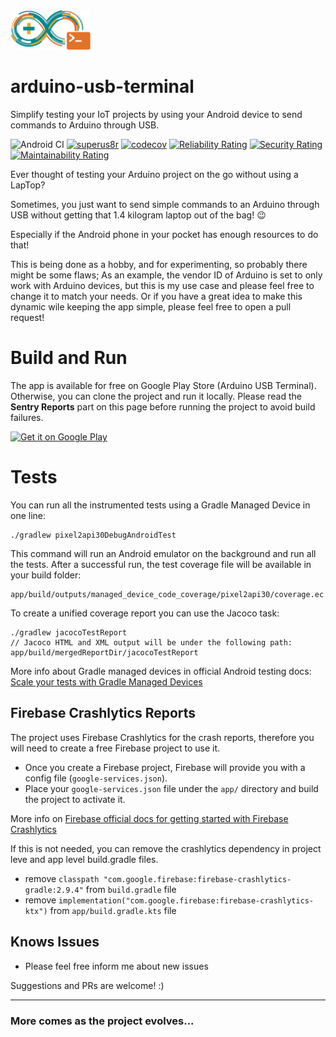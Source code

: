 <img src=".github/images/logo.png" width="128">

# arduino-usb-terminal 
Simplify testing your IoT projects by using your Android device to send commands to Arduino through USB.

![Android CI](https://github.com/k4biri/arduino-usb-terminal/workflows/Android%20CI/badge.svg)
[![superus8r](https://circleci.com/gh/superus8r/arduino-usb-terminal.svg?style=shield)](https://circleci.com/gh/superus8r/arduino-usb-terminal)
[![codecov](https://codecov.io/gh/superus8r/arduino-usb-terminal/branch/develop/graph/badge.svg?token=RYIUU345QG)](https://codecov.io/gh/superus8r/arduino-usb-terminal)
[![Reliability Rating](https://sonarcloud.io/api/project_badges/measure?project=superus8r_arduino-usb-terminal&metric=reliability_rating)](https://sonarcloud.io/summary/new_code?id=superus8r_arduino-usb-terminal)
[![Security Rating](https://sonarcloud.io/api/project_badges/measure?project=superus8r_arduino-usb-terminal&metric=security_rating)](https://sonarcloud.io/summary/new_code?id=superus8r_arduino-usb-terminal)
[![Maintainability Rating](https://sonarcloud.io/api/project_badges/measure?project=superus8r_arduino-usb-terminal&metric=sqale_rating)](https://sonarcloud.io/summary/new_code?id=superus8r_arduino-usb-terminal)

 Ever thought of testing your Arduino project on the go without using a LapTop?

 Sometimes, you just want to send simple commands to an Arduino through USB without getting that 1.4 kilogram laptop out of the bag! 😉
 
 Especially if the Android phone in your pocket has enough resources to do that!
 
 This is being done as a hobby, and for experimenting, so probably there might be some flaws; As an example, the vendor ID of Arduino is set to only work with Arduino devices, but this is my use case and please feel free to change it to match your needs. Or if you have a great idea to make this dynamic wile keeping the app simple, please feel free to open a pull request!
 
 # Build and Run
 The app is available for free on Google Play Store (Arduino USB Terminal).
 Otherwise, you can clone the project and run it locally.
 Please read the **Sentry Reports** part on this page before running the project to avoid build failures. 

  <a href='https://play.google.com/store/apps/details?id=org.kabiri.android.usbterminal&pcampaignid=pcampaignidMKT-Other-global-all-co-prtnr-py-PartBadge-Mar2515-1'><img alt='Get it on Google Play' src='https://play.google.com/intl/en_us/badges/static/images/badges/en_badge_web_generic.png' width="128"/></a>


 # Tests
 You can run all the instrumented tests using a Gradle Managed Device in one line:
```
./gradlew pixel2api30DebugAndroidTest
```
This command will run an Android emulator on the background and run all the tests.
After a successful run, the test coverage file will be available in your build folder:
```
app/build/outputs/managed_device_code_coverage/pixel2api30/coverage.ec
```
To create a unified coverage report you can use the Jacoco task:
```
./gradlew jacocoTestReport
// Jacoco HTML and XML output will be under the following path:
app/build/mergedReportDir/jacocoTestReport
```
More info about Gradle managed devices in official Android testing docs: [Scale your tests with Gradle Managed Devices](https://developer.android.com/studio/test/gradle-managed-devices)


 
 ## Firebase Crashlytics Reports
 The project uses Firebase Crashlytics for the crash reports, therefore you will need to create a free Firebase project to use it.
 - Once you create a Firebase project, Firebase will provide you with a config file (`google-services.json`).
 - Place your `google-services.json` file under the `app/` directory and build the project to activate it.
 
 More info on [Firebase official docs for getting started with Firebase Crashlytics](https://firebase.google.com/docs/crashlytics/get-started?platform=android)
 
 If this is not needed, you can remove the crashlytics dependency in project leve and app level build.gradle files.
 - remove `classpath "com.google.firebase:firebase-crashlytics-gradle:2.9.4"` from `build.gradle` file
 - remove `implementation("com.google.firebase:firebase-crashlytics-ktx")` from `app/build.gradle.kts` file
 
 
 ## Knows Issues
- Please feel free inform me about new issues
 
 
 Suggestions and PRs are welcome! :)
 
---
 ### More comes as the project evolves...